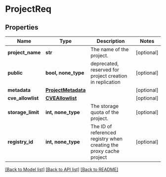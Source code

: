 # ProjectReq


## Properties
Name | Type | Description | Notes
------------ | ------------- | ------------- | -------------
**project_name** | **str** | The name of the project. | [optional] 
**public** | **bool, none_type** | deprecated, reserved for project creation in replication | [optional] 
**metadata** | [**ProjectMetadata**](ProjectMetadata.md) |  | [optional] 
**cve_allowlist** | [**CVEAllowlist**](CVEAllowlist.md) |  | [optional] 
**storage_limit** | **int, none_type** | The storage quota of the project. | [optional] 
**registry_id** | **int, none_type** | The ID of referenced registry when creating the proxy cache project | [optional] 

[[Back to Model list]](../README.md#documentation-for-models) [[Back to API list]](../README.md#documentation-for-api-endpoints) [[Back to README]](../README.md)


